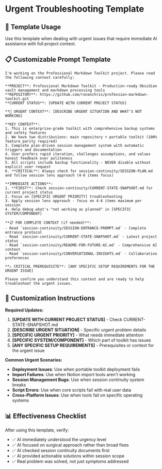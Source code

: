 # Urgent Troubleshooting Template

## 🚨 **Template Usage**
Use this template when dealing with urgent issues that require immediate AI assistance with full project context.

## 📋 **Customizable Prompt Template**

```
I'm working on the Professional Markdown Toolkit project. Please read the following context carefully:

**PROJECT**: Professional Markdown Toolkit - Production-ready Obsidian vault management and markdown processing tools
**REPOSITORY**: https://github.com/ronanchris/profession-markdown-toolkit.git
**CURRENT STATUS**: [UPDATE WITH CURRENT PROJECT STATUS]

**🚨 URGENT CONTEXT**: [DESCRIBE URGENT SITUATION AND WHAT'S NOT WORKING]

**KEY CONTEXT**:
1. This is enterprise-grade toolkit with comprehensive backup systems and safety features
2. We have two distributions: main repository + portable toolkit (100% feature parity required)
3. Complete plan-driven session management system with automatic triggers and documentation
4. User prefers rapid iteration, challenges assumptions, and values honest feedback over politeness
5. All scripts include backup functionality - NEVER disable without explicit user request
6. **CRITICAL**: Always check for session-continuity/SESSION-PLAN.md and follow session lens approach (4-6 items focus)

**IMMEDIATE ACTIONS**:
1. **FIRST**: Check session-continuity/CURRENT-STATE-SNAPSHOT.md for current project status
2. Focus on [SPECIFIC URGENT PRIORITY] troubleshooting
3. Apply session lens approach - focus on 4-6 items maximum per session
4. Help debug what's "not working as planned" in [SPECIFIC SYSTEM/COMPONENT]

**📋 FOR COMPLETE CONTEXT (if needed)**:
- Read `session-continuity/SESSION-ENTRANCE-PROMPT.md` - Complete entrance protocol
- Read `session-continuity/CURRENT-STATE-SNAPSHOT.md` - Latest project status  
- Read `session-continuity/README-FOR-FUTURE-AI.md` - Comprehensive AI context
- Read `session-continuity/CONVERSATIONAL-INSIGHTS.md` - Collaboration preferences

**⚠️ CRITICAL PREREQUISITE**: [ANY SPECIFIC SETUP REQUIREMENTS FOR THE URGENT ISSUE]

Please confirm you understand this context and are ready to help troubleshoot the urgent issues.
```

## 🔧 **Customization Instructions**

**Required Updates:**
1. **[UPDATE WITH CURRENT PROJECT STATUS]** - Check CURRENT-STATE-SNAPSHOT.md
2. **[DESCRIBE URGENT SITUATION]** - Specific urgent problem details
3. **[SPECIFIC URGENT PRIORITY]** - What needs immediate attention
4. **[SPECIFIC SYSTEM/COMPONENT]** - Which part of toolkit has issues
5. **[ANY SPECIFIC SETUP REQUIREMENTS]** - Prerequisites or context for the urgent issue

**Common Urgent Scenarios:**
- **Deployment Issues**: Use when portable toolkit deployment fails
- **Import Failures**: Use when Notion import tools aren't working
- **Session Management Bugs**: Use when session continuity system breaks
- **Script Errors**: Use when core scripts fail with real user data
- **Cross-Platform Issues**: Use when tools fail on specific operating systems

## 📊 **Effectiveness Checklist**

After using this template, verify:
- ✅ AI immediately understood the urgency level
- ✅ AI focused on surgical approach rather than broad fixes
- ✅ AI checked session continuity documents first
- ✅ AI provided actionable solutions within session scope
- ✅ Real problem was solved, not just symptoms addressed 